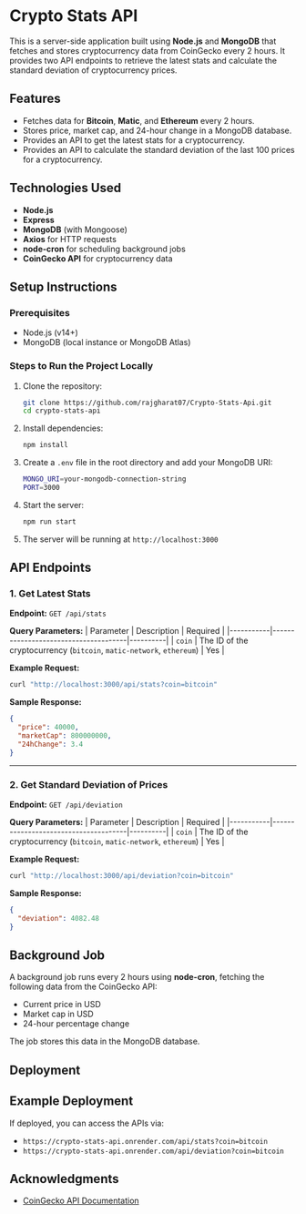 # Crypto Stats API

This is a server-side application built using **Node.js** and **MongoDB** that fetches and stores cryptocurrency data from CoinGecko every 2 hours. It provides two API endpoints to retrieve the latest stats and calculate the standard deviation of cryptocurrency prices.

## Features
- Fetches data for **Bitcoin**, **Matic**, and **Ethereum** every 2 hours.
- Stores price, market cap, and 24-hour change in a MongoDB database.
- Provides an API to get the latest stats for a cryptocurrency.
- Provides an API to calculate the standard deviation of the last 100 prices for a cryptocurrency.

## Technologies Used
- **Node.js**
- **Express**
- **MongoDB** (with Mongoose)
- **Axios** for HTTP requests
- **node-cron** for scheduling background jobs
- **CoinGecko API** for cryptocurrency data

## Setup Instructions

### Prerequisites
- Node.js (v14+)
- MongoDB (local instance or MongoDB Atlas)

### Steps to Run the Project Locally

1. Clone the repository:
   ```bash
   git clone https://github.com/rajgharat07/Crypto-Stats-Api.git
   cd crypto-stats-api
   ```

2. Install dependencies:
   ```bash
   npm install
   ```

3. Create a `.env` file in the root directory and add your MongoDB URI:
   ```bash
   MONGO_URI=your-mongodb-connection-string
   PORT=3000
   ```

4. Start the server:
   ```bash
   npm run start
   ```

5. The server will be running at `http://localhost:3000`

## API Endpoints

### 1. **Get Latest Stats**
**Endpoint:** `GET /api/stats`

**Query Parameters:**
| Parameter | Description                          | Required |
|-----------|--------------------------------------|----------|
| `coin`    | The ID of the cryptocurrency (`bitcoin`, `matic-network`, `ethereum`) | Yes      |

**Example Request:**
```bash
curl "http://localhost:3000/api/stats?coin=bitcoin"
```

**Sample Response:**
```json
{
  "price": 40000,
  "marketCap": 800000000,
  "24hChange": 3.4
}
```

---

### 2. **Get Standard Deviation of Prices**
**Endpoint:** `GET /api/deviation`

**Query Parameters:**
| Parameter | Description                          | Required |
|-----------|--------------------------------------|----------|
| `coin`    | The ID of the cryptocurrency (`bitcoin`, `matic-network`, `ethereum`) | Yes      |

**Example Request:**
```bash
curl "http://localhost:3000/api/deviation?coin=bitcoin"
```

**Sample Response:**
```json
{
  "deviation": 4082.48
}
```

## Background Job
A background job runs every 2 hours using **node-cron**, fetching the following data from the CoinGecko API:
- Current price in USD
- Market cap in USD
- 24-hour percentage change

The job stores this data in the MongoDB database.

## Deployment

## Example Deployment
If deployed, you can access the APIs via:
- `https://crypto-stats-api.onrender.com/api/stats?coin=bitcoin`
- `https://crypto-stats-api.onrender.com/api/deviation?coin=bitcoin`


## Acknowledgments
- [CoinGecko API Documentation](https://docs.coingecko.com/v3.0.1/reference/introduction)
